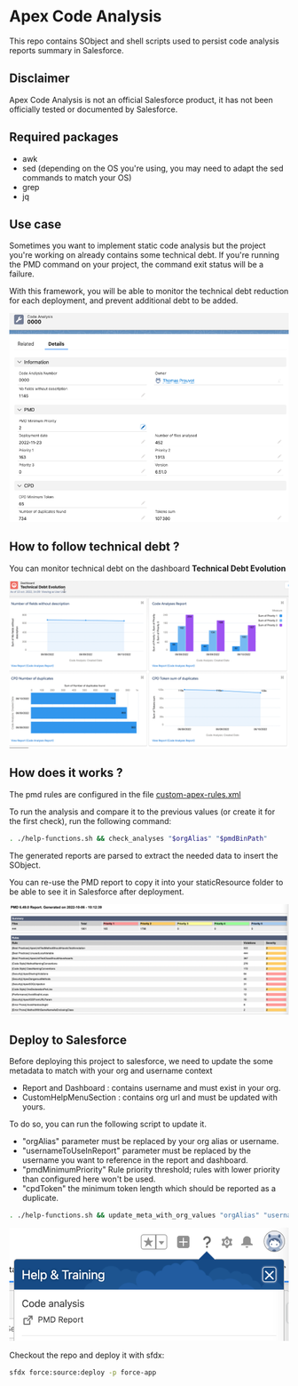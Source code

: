 # Apex Code Analysis
This repo contains SObject and shell scripts used to persist code analysis reports summary in Salesforce.


## Disclaimer
Apex Code Analysis is not an official Salesforce product, it has not been officially tested or documented by Salesforce.
## Required packages

- awk
- sed (depending on the OS you're using, you may need to adapt the sed commands to match your OS)
- grep
- jq
## Use case
Sometimes you want to implement static code analysis but the project you're working on already contains some technical debt. If you're running the PMD command on your project, the command exit status will be a failure.

With this framework, you will be able to monitor the technical debt reduction for each deployment, and prevent additional debt to be added.

<img alt="CodeAnalysis__c" src="./screenshots/object.png" />

## How to follow technical debt ?

You can monitor technical debt on the dashboard **Technical Debt Evolution**

<img alt="Dashboard" src="./screenshots/dashboard.png" />

## How does it works ?

The pmd rules are configured in the file [custom-apex-rules.xml](./custom-apex-rules.xml)

To run the analysis and compare it to the previous values (or create it for the first check), run the following command:
```sh
. ./help-functions.sh && check_analyses "$orgAlias" "$pmdBinPath"
```

The generated reports are parsed to extract the needed data to insert the SObject.

You can re-use the PMD report to copy it into your staticResource folder to be able to see it in Salesforce after deployment.

<img alt="PMD Report" src="./screenshots/pmd-report.png" />

## Deploy to Salesforce


Before deploying this project to salesforce, we need to update the some metadata to match with your org and username context
- Report and Dashboard : contains username and must exist in your org.
- CustomHelpMenuSection : contains org url and must be updated with yours.

To do so, you can run the following script to update it.
- "orgAlias" parameter must be replaced by your org alias or username.
- "usernameToUseInReport" parameter must be replaced by the username you want to reference in the report and dashboard.
- "pmdMinimumPriority" Rule priority threshold; rules with lower priority than configured here won't be used.
- "cpdToken" the minimum token length which should be reported as a duplicate.

```sh
. ./help-functions.sh && update_meta_with_org_values "orgAlias" "usernameToUseInReport" "pmdMinimumPriority" "cpdToken"
```

<img alt="Help Menu" src="./screenshots/help-menu.png" />


Checkout the repo and deploy it with sfdx:
```sh
sfdx force:source:deploy -p force-app
```